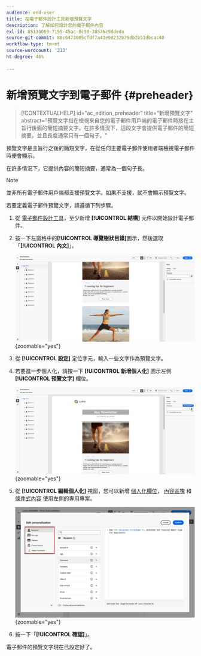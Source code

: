```yaml
---
audience: end-user
title: 在電子郵件設計工具新增預覽文字
description: 了解如何設計您的電子郵件內容
exl-id: 8513b069-7155-45ac-8c98-38576c9ddeda
source-git-commit: 88c6473005cfdf7a43e0d232b75db2b51dbcac40
workflow-type: tm+mt
source-wordcount: '213'
ht-degree: 46%

---
```


# 新增預覽文字到電子郵件 {#preheader}

>[!CONTEXTUALHELP]
>id="ac_edition_preheader"
>title="新增預覽文字"
>abstract="預覽文字指在檢視來自您的電子郵件用戶端的電子郵件時接在主旨行後面的簡短摘要文字。在許多情況下，這段文字會提供電子郵件的簡短摘要，並且長度通常只有一個句子。"

預覽文字是主旨行之後的簡短文字，在從任何主要電子郵件使用者端檢視電子郵件時便會顯示。

在許多情況下，它提供內容的簡短摘要，通常為一個句子長。

>[!NOTE]
>
>並非所有電子郵件用戶端都支援預覽文字。如果不支援，就不會顯示預覽文字。

若要定義電子郵件預覽文字，請遵循下列步驟。

1. 從 [電子郵件設計工具](create-email-content.md)，至少新增 **[!UICONTROL 結構]** 元件以開始設計電子郵件。

1. 按一下左窗格中的&#x200B;**[!UICONTROL 導覽樹狀目錄]**&#x200B;圖示，然後選取「**[!UICONTROL 內文]**」。

   ![](assets/preheader_body.png){zoomable=&quot;yes&quot;}

1. 從 **[!UICONTROL 設定]** 定位字元，輸入一些文字作為預覽文字。

1. 若要進一步個人化，請按一下 **[!UICONTROL 新增個人化]** 圖示左側 **[!UICONTROL 預覽文字]** 欄位。

   ![](assets/preheader_body_settings.png){zoomable=&quot;yes&quot;}

1. 從 **[!UICONTROL 編輯個人化]** 視窗，您可以新增 [個人化欄位](../personalization/personalize.md)， [內容區塊](../personalization/content-blocks.md) 和 [條件式內容](../personalization/conditions.md) 使用左側的專用專案。

   ![](assets/preheader_body_personalization.png){zoomable=&quot;yes&quot;}

1. 按一下「**[!UICONTROL 確認]**」。

電子郵件的預覽文字現在已設定好了。
